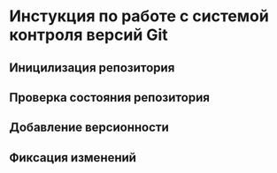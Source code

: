# **Инстукция по работе с системой контроля версий Git**

## Иницилизация репозитория

## Проверка состояния репозитория

## Добавление версионности

## Фиксация изменений
